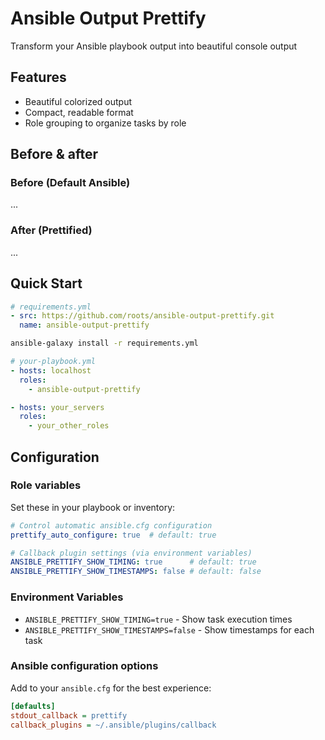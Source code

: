 # Ansible Output Prettify

Transform your Ansible playbook output into beautiful console output

## Features

- Beautiful colorized output
- Compact, readable format
- Role grouping to organize tasks by role

## Before & after

### Before (Default Ansible)

...

### After (Prettified)

...

## Quick Start

```yaml
# requirements.yml
- src: https://github.com/roots/ansible-output-prettify.git
  name: ansible-output-prettify
```

```bash
ansible-galaxy install -r requirements.yml
```

```yaml
# your-playbook.yml
- hosts: localhost
  roles:
    - ansible-output-prettify

- hosts: your_servers
  roles:
    - your_other_roles
```

## Configuration

### Role variables

Set these in your playbook or inventory:

```yaml
# Control automatic ansible.cfg configuration
prettify_auto_configure: true  # default: true

# Callback plugin settings (via environment variables)
ANSIBLE_PRETTIFY_SHOW_TIMING: true      # default: true
ANSIBLE_PRETTIFY_SHOW_TIMESTAMPS: false # default: false
```

### Environment Variables

- `ANSIBLE_PRETTIFY_SHOW_TIMING=true` - Show task execution times
- `ANSIBLE_PRETTIFY_SHOW_TIMESTAMPS=false` - Show timestamps for each task

### Ansible configuration options

Add to your `ansible.cfg` for the best experience:

```ini
[defaults]
stdout_callback = prettify
callback_plugins = ~/.ansible/plugins/callback
```
